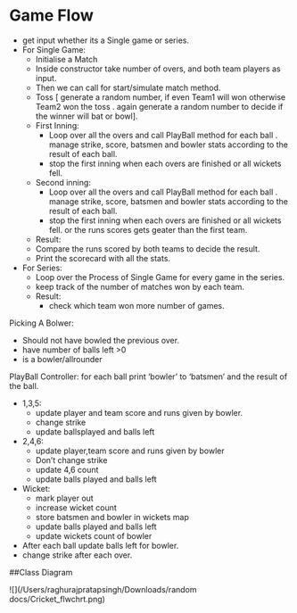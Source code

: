 # Game Flow

* get input whether its a Single game or series.
* For Single Game:
    * Initialise a Match
    * Inside constructor take number of overs, and both team players as input.
    * Then we can call for start/simulate match method.
    * Toss [ generate a random number, if even Team1 will won  otherwise Team2 won the toss . again generate a random number to decide if the winner will bat or bowl].
    * First Inning:
        * Loop over all the overs and call PlayBall method for each ball . manage strike, score, batsmen and bowler stats according to the result of each ball.
        * stop the first inning when each overs are finished or all wickets fell.
    * Second inning:
        * Loop over all the overs and call PlayBall method for each ball . manage strike, score, batsmen and bowler stats according to the result of each ball.
        * stop the first inning when each overs are finished or all wickets fell. or the runs scores gets geater than the first team.
    * Result:
    * Compare the runs scored by both teams to decide the result.
    * Print the scorecard with all the stats.
* For Series:
    * Loop over the Process of Single Game for every game in the series.
    * keep track of the number of matches won by each team.
    * Result:
        * check which team won more number of games.


Picking A Bolwer:
* Should not have bowled the previous over.
* have number of balls left >0
* is a bowler/allrounder




PlayBall Controller:
for each ball print ‘bowler’ to ‘batsmen’ and the result of the ball.
* 1,3,5:
    * update player and team score and runs given by bowler.
    * change strike
    * update ballsplayed and balls left
* 2,4,6:
    * update player,team score and runs given by bowler
    * Don’t change strike
    * update 4,6 count
    * update balls played and balls left
* Wicket:
    * mark player out
    * increase wicket count
    * store batsmen and bowler in wickets map
    * update balls played and balls left
    * update wickets count of bowler
* After each ball update balls left for bowler.
* change strike after each over.


##Class Diagram

![](/Users/raghurajpratapsingh/Downloads/random docs/Cricket_flwchrt.png)